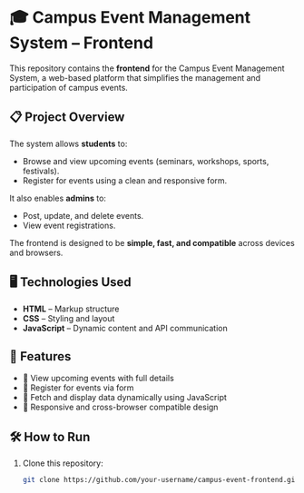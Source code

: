 # 🎓 Campus Event Management System – Frontend

This repository contains the **frontend** for the Campus Event Management System, a web-based platform that simplifies the management and participation of campus events.

## 📋 Project Overview

The system allows **students** to:
- Browse and view upcoming events (seminars, workshops, sports, festivals).
- Register for events using a clean and responsive form.

It also enables **admins** to:
- Post, update, and delete events.
- View event registrations.

The frontend is designed to be **simple, fast, and compatible** across devices and browsers.

## 🖥️ Technologies Used

- **HTML** – Markup structure
- **CSS** – Styling and layout
- **JavaScript** – Dynamic content and API communication

## 🚀 Features

- 📅 View upcoming events with full details
- 📝 Register for events via form
- 🔄 Fetch and display data dynamically using JavaScript
- 📱 Responsive and cross-browser compatible design

## 🛠️ How to Run

1. Clone this repository:
   ```bash
   git clone https://github.com/your-username/campus-event-frontend.git
